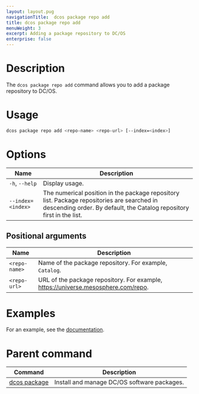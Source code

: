 ```yaml
---
layout: layout.pug
navigationTitle:  dcos package repo add
title: dcos package repo add
menuWeight: 3
excerpt: Adding a package repository to DC/OS
enterprise: false
---
```


# Description
The `dcos package repo add` command allows you to add a package repository to DC/OS.

# Usage

```bash
dcos package repo add <repo-name> <repo-url> [--index=<index>]
```

# Options

| Name | Description |
|---------|-------------|
| `-h`, `--help` | Display usage. |
| `--index=<index>`   | The numerical position in the package repository list. Package repositories are searched in descending order. By default, the Catalog repository first in the list. |

## Positional arguments

| Name |  Description |
|---------|-------------|
| `<repo-name>`   |   Name of the package repository. For example, `Catalog`. |
| `<repo-url>`   |   URL of the package repository. For example, https://universe.mesosphere.com/repo. |


# Examples

For an example, see the [documentation](/1.13/administering-clusters/repo/).

# Parent command

| Command | Description |
|---------|-------------|
| [dcos package](/1.13/cli/command-reference/dcos-package/)   | Install and manage DC/OS software packages. |
